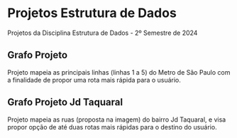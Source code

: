# Projetos Estrutura de Dados
Projetos da Disciplina Estrutura de Dados - 2º Semestre de 2024

## Grafo Projeto
Projeto mapeia as principais linhas (linhas 1 a 5) do Metro de São Paulo com a finalidade de propor uma rota mais rápida para o usuário.

## Grafo Projeto Jd Taquaral
Projeto mapeia as ruas (proposta na imagem) do bairro Jd Taquaral, e visa propor opção de até duas rotas mais rápidas para o destino do usuário.
